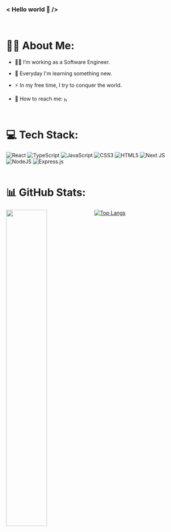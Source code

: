 ### &lt; Hello world 👋 /&gt;	 
<br />

# :woman_technologist: About Me:

- 🏃‍♀️ I’m working as a Software Engineer.

- :seedling: Everyday I'm learning something new.

- :zap: In my free time, I try to conquer the world.

- 💌 How to reach me:  <a align="left" href="https://www.linkedin.com/in/magdalena-kedzia/" target="_blank"><img align="center" src="https://raw.githubusercontent.com/rahuldkjain/github-profile-readme-generator/master/src/images/icons/Social/linked-in-alt.svg" alt="https://www.linkedin.com/in/magdalena-kedzia/" height="12" width="12" /></a> 

<br />

# 💻 Tech Stack:
![React](https://img.shields.io/badge/react-%2320232a.svg?style=for-the-badge&logo=react&logoColor=%2361DAFB) ![TypeScript](https://img.shields.io/badge/typescript-%23007ACC.svg?style=for-the-badge&logo=typescript&logoColor=white) ![JavaScript](https://img.shields.io/badge/javascript-%23323330.svg?style=for-the-badge&logo=javascript&logoColor=%23F7DF1E) ![CSS3](https://img.shields.io/badge/css3-%231572B6.svg?style=for-the-badge&logo=css3&logoColor=white) ![HTML5](https://img.shields.io/badge/html5-%23E34F26.svg?style=for-the-badge&logo=html5&logoColor=white) ![Next JS](https://img.shields.io/badge/Next-black?style=for-the-badge&logo=next.js&logoColor=white) ![NodeJS](https://img.shields.io/badge/node.js-6DA55F?style=for-the-badge&logo=node.js&logoColor=white)  ![Express.js](https://img.shields.io/badge/express.js-%23404d59.svg?style=for-the-badge&logo=express&logoColor=%2361DAFB)
<br />
<br />

# 📊 GitHub Stats:
<div>
<img align="left" width="47%" src="https://github-readme-stats.vercel.app/api?username=magdalenakedzia&show_icons=true&theme=github_dark" /> 

[![Top Langs](https://github-readme-stats.vercel.app/api/top-langs/?username=magdalenakedzia&layout=compact&theme=github_dark)](https://github.com/anuraghazra/github-readme-stats)

</div>





